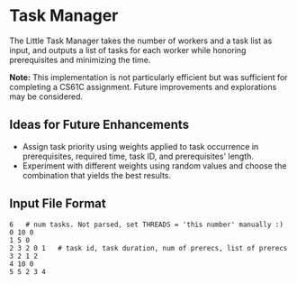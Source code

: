 # Task Manager

The Little Task Manager takes the number of workers and a task list as input, and outputs a list of tasks for each worker while honoring prerequisites and minimizing the time.

**Note:** This implementation is not particularly efficient but was sufficient for completing a CS61C assignment. Future improvements and explorations may be considered.

## Ideas for Future Enhancements

- Assign task priority using weights applied to task occurrence in prerequisites, required time, task ID, and prerequisites' length.
- Experiment with different weights using random values and choose the combination that yields the best results.

## Input File Format
```plaintext
6   # num tasks. Not parsed, set THREADS = 'this number' manually :)
0 10 0  
1 5 0
2 3 2 0 1   # task id, task duration, num of prerecs, list of prerecs
3 2 1 2
4 10 0
5 5 2 3 4
